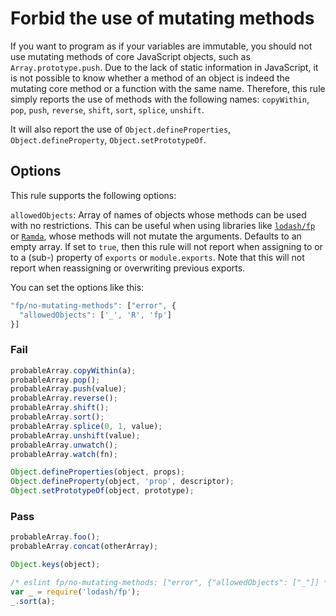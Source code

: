 # Forbid the use of mutating methods

If you want to program as if your variables are immutable, you should not use mutating methods of core JavaScript objects, such as `Array.prototype.push`. Due to the lack of static information in JavaScript, it is not possible to know whether a method of an object is indeed the mutating core method or a function with the same name. Therefore, this rule simply reports the use of methods with the following names: `copyWithin`, `pop`, `push`, `reverse`, `shift`, `sort`, `splice`, `unshift`.

It will also report the use of `Object.defineProperties`, `Object.defineProperty`, `Object.setPrototypeOf`.

## Options

This rule supports the following options:

`allowedObjects`: Array of names of objects whose methods can be used with no restrictions. This can be useful when using libraries like [`lodash/fp`](https://github.com/lodash/lodash/wiki/FP-Guide) or [`Ramda`](ramdajs.com), whose methods will not mutate the arguments. Defaults to an empty array.
If set to `true`, then this rule will not report when assigning to or to a (sub-) property of `exports` or `module.exports`. Note that this will not report when reassigning or overwriting previous exports.

You can set the options like this:

```js
"fp/no-mutating-methods": ["error", {
  "allowedObjects": ['_', 'R', 'fp']
}]
```

### Fail

```js
probableArray.copyWithin(a);
probableArray.pop();
probableArray.push(value);
probableArray.reverse();
probableArray.shift();
probableArray.sort();
probableArray.splice(0, 1, value);
probableArray.unshift(value);
probableArray.unwatch();
probableArray.watch(fn);

Object.defineProperties(object, props);
Object.defineProperty(object, 'prop', descriptor);
Object.setPrototypeOf(object, prototype);
```

### Pass

```js
probableArray.foo();
probableArray.concat(otherArray);

Object.keys(object);

/* eslint fp/no-mutating-methods: ["error", {"allowedObjects": ["_"]] */
var _ = require('lodash/fp');
_.sort(a);
```
